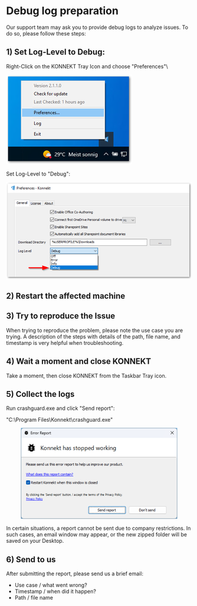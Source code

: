 # Debug log preparation

Our support team may ask you to provide debug logs to analyze issues. To do so, please follow these steps:

## **1) Set Log-Level to Debug:**

Right-Click on the KONNEKT Tray Icon and choose "Preferences"\


![](<../../.gitbook/assets/2022-08-02 17_01_27-Window.png>)

Set Log-Level to "Debug":

![](<../../.gitbook/assets/2022-08-02 17_02_06-Window.png>)

## 2) Restart the affected machine

## 3) Try to reproduce the Issue

When trying to reproduce the problem, please note the use case you are trying. A description of the steps with details of the path, file name, and timestamp is very helpful when troubleshooting.

## 4) Wait a moment and close KONNEKT

Take a moment, then close KONNEKT from the Taskbar Tray icon.

## 5) Collect the logs

Run crashguard.exe and click "Send report":

"C:\Program Files\Konnekt\crashguard.exe"

<figure><img src="../.gitbook/assets/image (1).png" alt=""><figcaption></figcaption></figure>

In certain situations, a report cannot be sent due to company restrictions. In such cases, an email window may appear, or the new zipped folder will be saved on your Desktop.

## 6) Send to us

After submitting the report, please send us a brief email:

* Use case / what went wrong?
* Timestamp / when did it happen?
* Path / file name

##
